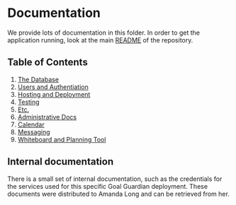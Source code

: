 # Documentation

We provide lots of documentation in this folder. In order to get the application running, look at the main [README](../README.md) of the repository.

## Table of Contents

1. [The Database](./database.md)
2. [Users and Authentiation](./authentication.md)
3. [Hosting and Deployment](./hosting.md)
4. [Testing](./testing.md)
5. [Etc.](./etc.md)
6. [Administrative Docs](./admin.md)
7. [Calendar](./calendar.md)
8. [Messaging](./messaging.md)
9. [Whiteboard and Planning Tool](./whiteboard.md)

## Internal documentation

There is a small set of internal documentation, such as the credentials for the services used for this specific Goal Guardian deployment. These documents were distributed to Amanda Long and can be retrieved from her.

